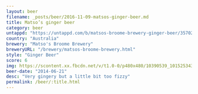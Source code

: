 ```yaml
---
layout: beer
filename: _posts/beer/2016-11-09-matsos-ginger-beer.md
title: Matso’s ginger beer
category: beer
untappd: "https://untappd.com/b/matsos-broome-brewery-ginger-beer/35702"
country: "Australia"
brewery: "Matso's Broome Brewery"
breweryURL: "/brewery/matsos-broome-brewery.html"
style: "Ginger Beer"
score: 6
img: https://scontent.xx.fbcdn.net/v/t1.0-0/p480x480/10390539_10152534306248745_2125625178149511710_n.jpg?oh=38d8ddc6e8aac8c765a4b021093c4844&oe=59B6FD46
beer-date: "2014-06-21"
desc: "Very gingery but a little bit too fizzy"
permalink: /beer/:title.html
---
```

